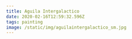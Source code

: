 ```yaml
---
title: Aguila Intergalactico
date: 2020-02-16T12:59:32.596Z
tags: painting
image: /static/img/aguilaintergalactico_sm.jpg
---
```


